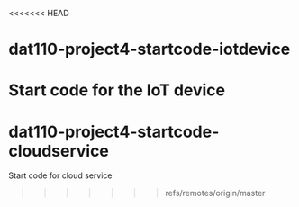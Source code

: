 <<<<<<< HEAD
# dat110-project4-startcode-iotdevice
Start code for the IoT device
=======
# dat110-project4-startcode-cloudservice
Start code for cloud service
>>>>>>> refs/remotes/origin/master
